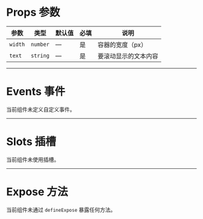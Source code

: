 # Props 参数

| 参数   | 类型     | 默认值 | 必填 | 说明         |
|--------|----------|--------|------|--------------|
| `width`| `number` | —      | 是   | 容器的宽度（px） |
| `text` | `string` | —      | 是   | 要滚动显示的文本内容 |

---

# Events 事件

当前组件未定义自定义事件。

---

# Slots 插槽

当前组件未使用插槽。

---

# Expose 方法

当前组件未通过 `defineExpose` 暴露任何方法。